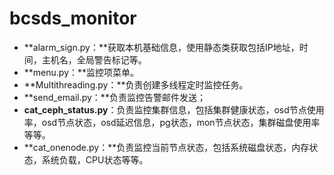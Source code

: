 # bcsds_monitor
- **alarm_sign.py：**获取本机基础信息，使用静态类获取包括IP地址，时间，主机名，全局警告标记等。
- **menu.py：**监控项菜单。
- **Multithreading.py：**负责创建多线程定时监控任务。
- **send_email.py：**负责监控告警邮件发送；
- **cat_ceph_status.py**：负责监控集群信息，包括集群健康状态，osd节点使用率，osd节点状态，osd延迟信息，pg状态，mon节点状态，集群磁盘使用率等等。
- **cat_onenode.py：**负责监控当前节点状态，包括系统磁盘状态，内存状态，系统负载，CPU状态等等。
